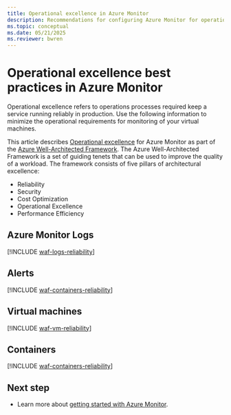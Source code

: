 ```yaml
---
title: Operational excellence in Azure Monitor
description: Recommendations for configuring Azure Monitor for operational excellence.
ms.topic: conceptual
ms.date: 05/21/2025
ms.reviewer: bwren
---
```


# Operational excellence best practices in Azure Monitor

Operational excellence refers to operations processes required keep a service running reliably in production. Use the following information to minimize the operational requirements for monitoring of your virtual machines.

This article describes [Operational excellence](/azure/architecture/framework/security/) for Azure Monitor as part of the [Azure Well-Architected Framework](/azure/architecture/framework/). The Azure Well-Architected Framework is a set of guiding tenets that can be used to improve the quality of a workload. The framework consists of five pillars of architectural excellence:

* Reliability
* Security
* Cost Optimization
* Operational Excellence
* Performance Efficiency

## Azure Monitor Logs

[!INCLUDE [waf-logs-reliability](../logs/includes/waf-logs-operation.md)]

## Alerts

[!INCLUDE [waf-containers-reliability](../alerts/includes/waf-alerts-operation.md)]

## Virtual machines

[!INCLUDE [waf-vm-reliability](../vm/includes/waf-vm-operation.md)]

## Containers

[!INCLUDE [waf-containers-reliability](../containers/includes/waf-containers-operation.md)]

## Next step

* Learn more about [getting started with Azure Monitor](getting-started.md).

